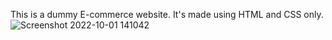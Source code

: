This is a dummy E-commerce website. It's made using HTML and CSS only.
![Screenshot 2022-10-01 141042](https://user-images.githubusercontent.com/61769908/193401345-6a59a81a-297d-4acd-a9bd-4106df5b2dc6.png)
